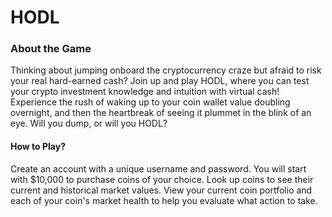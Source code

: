 # HODL

### About the Game

Thinking about jumping onboard the cryptocurrency craze but afraid to risk your real hard-earned cash? Join up and play HODL, where you can test your crypto investment knowledge and intuition with virtual cash! Experience the rush of waking up to your coin wallet value doubling overnight, and then the heartbreak of seeing it plummet in the blink of an eye. Will you dump, or will you HODL?

#### How to Play?

Create an account with a unique username and password. You will start with $10,000 to purchase coins of your choice. Look up coins to see their current and historical market values. View your current coin portfolio and each of your coin's market health to help you evaluate what action to take.

